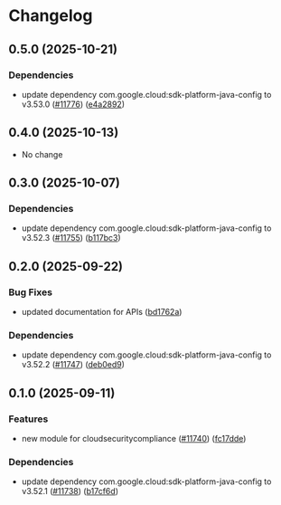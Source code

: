 # Changelog

## 0.5.0 (2025-10-21)

### Dependencies

* update dependency com.google.cloud:sdk-platform-java-config to v3.53.0 ([#11776](https://github.com/googleapis/google-cloud-java/issues/11776)) ([e4a2892](https://github.com/googleapis/google-cloud-java/commit/e4a2892c8f7d51e3c3bec551f922b42f70a880d8))


## 0.4.0 (2025-10-13)

* No change


## 0.3.0 (2025-10-07)

### Dependencies

* update dependency com.google.cloud:sdk-platform-java-config to v3.52.3 ([#11755](https://github.com/googleapis/google-cloud-java/issues/11755)) ([b117bc3](https://github.com/googleapis/google-cloud-java/commit/b117bc3d8d04ccc3c1f5586b73e1718ff46b23e6))


## 0.2.0 (2025-09-22)

### Bug Fixes

* updated documentation for APIs ([bd1762a](https://github.com/googleapis/google-cloud-java/commit/bd1762a0350d5273d57036d6430bbb7f34c2dad0))

### Dependencies

* update dependency com.google.cloud:sdk-platform-java-config to v3.52.2 ([#11747](https://github.com/googleapis/google-cloud-java/issues/11747)) ([deb0ed9](https://github.com/googleapis/google-cloud-java/commit/deb0ed92d7c3279e0e26ba8b22463cb77131fa10))


## 0.1.0 (2025-09-11)

### Features

* new module for cloudsecuritycompliance ([#11740](https://github.com/googleapis/google-cloud-java/issues/11740)) ([fc17dde](https://github.com/googleapis/google-cloud-java/commit/fc17dded72d8c44c00f17539c065bcd61421977d))

### Dependencies

* update dependency com.google.cloud:sdk-platform-java-config to v3.52.1 ([#11738](https://github.com/googleapis/google-cloud-java/issues/11738)) ([b17cf6d](https://github.com/googleapis/google-cloud-java/commit/b17cf6de63b9cabcd44b6fc21b57c187b321ae8f))
